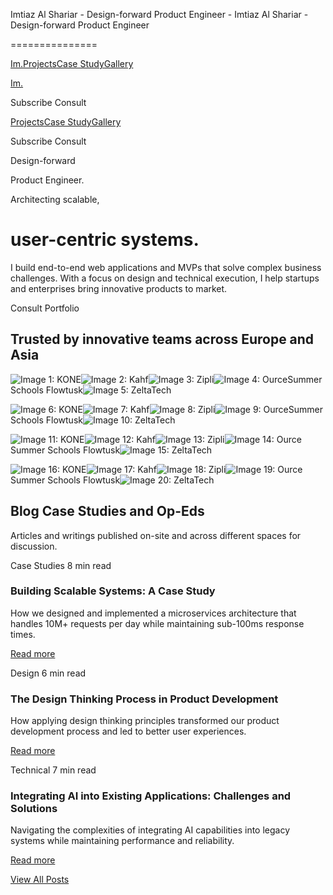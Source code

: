 Imtiaz Al Shariar - Design-forward Product Engineer - Imtiaz Al Shariar - Design-forward Product Engineer

===============

[Im.](https://imtiazalshariar.com/)[Projects](https://imtiazalshariar.com/#)[Case Study](https://imtiazalshariar.com/#)[Gallery](https://imtiazalshariar.com/#)

[Im.](https://imtiazalshariar.com/)

Subscribe Consult

[Projects](https://imtiazalshariar.com/#)[Case Study](https://imtiazalshariar.com/#)[Gallery](https://imtiazalshariar.com/#)

Subscribe Consult

Design-forward

Product Engineer.

Architecting scalable,

user-centric systems.
================================================================================

I build end-to-end web applications and MVPs that solve complex business challenges. With a focus on design and technical execution, I help startups and enterprises bring innovative products to market.

 Consult  Portfolio

Trusted by innovative teams across Europe and Asia
--------------------------------------------------

![Image 1: KONE](https://imtiazalshariar.com/assets/companies/kone_logo.jpg)![Image 2: Kahf](https://imtiazalshariar.com/assets/companies/kahf.svg)![Image 3: Zipli](https://imtiazalshariar.com/assets/companies/zipli.svg)![Image 4: Ource](https://imtiazalshariar.com/assets/companies/ource.svg)Summer Schools Flowtusk![Image 5: ZeltaTech](https://imtiazalshariar.com/assets/companies/zeltatech.svg)

![Image 6: KONE](https://imtiazalshariar.com/assets/companies/kone_logo.jpg)![Image 7: Kahf](https://imtiazalshariar.com/assets/companies/kahf.svg)![Image 8: Zipli](https://imtiazalshariar.com/assets/companies/zipli.svg)![Image 9: Ource](https://imtiazalshariar.com/assets/companies/ource.svg)Summer Schools Flowtusk![Image 10: ZeltaTech](https://imtiazalshariar.com/assets/companies/zeltatech.svg)

![Image 11: KONE](https://imtiazalshariar.com/assets/companies/kone_logo.jpg)![Image 12: Kahf](https://imtiazalshariar.com/assets/companies/kahf.svg)![Image 13: Zipli](https://imtiazalshariar.com/assets/companies/zipli.svg)![Image 14: Ource](https://imtiazalshariar.com/assets/companies/ource.svg)Summer Schools Flowtusk![Image 15: ZeltaTech](https://imtiazalshariar.com/assets/companies/zeltatech.svg)

![Image 16: KONE](https://imtiazalshariar.com/assets/companies/kone_logo.jpg)![Image 17: Kahf](https://imtiazalshariar.com/assets/companies/kahf.svg)![Image 18: Zipli](https://imtiazalshariar.com/assets/companies/zipli.svg)![Image 19: Ource](https://imtiazalshariar.com/assets/companies/ource.svg)Summer Schools Flowtusk![Image 20: ZeltaTech](https://imtiazalshariar.com/assets/companies/zeltatech.svg)

Blog
Case Studies and Op-Eds
-----------------------

Articles and writings published on-site and across different spaces for discussion.

Case Studies 8 min read

### Building Scalable Systems: A Case Study

How we designed and implemented a microservices architecture that handles 10M+ requests per day while maintaining sub-100ms response times.

[Read more](https://imtiazalshariar.com/articles/building-scalable-systems/)

Design 6 min read

### The Design Thinking Process in Product Development

How applying design thinking principles transformed our product development process and led to better user experiences.

[Read more](https://imtiazalshariar.com/articles/design-thinking-process/)

Technical 7 min read

### Integrating AI into Existing Applications: Challenges and Solutions

Navigating the complexities of integrating AI capabilities into legacy systems while maintaining performance and reliability.

[Read more](https://imtiazalshariar.com/articles/ai-integration-challenges/)

[View All Posts](https://imtiazalshariar.com/articles)